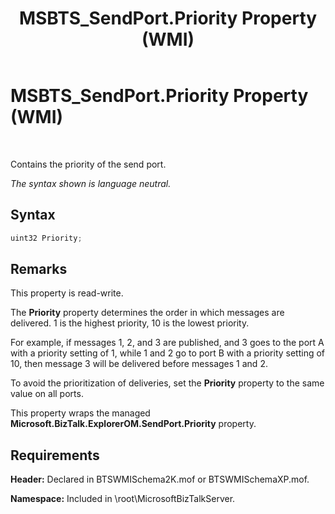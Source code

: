 ﻿---
title: MSBTS_SendPort.Priority Property (WMI)
TOCTitle: MSBTS_SendPort.Priority Property (WMI)
ms:assetid: 6f9459d2-d351-4c0e-b215-260c52b28871
ms:mtpsurl: https://msdn.microsoft.com/en-us/library/Aa560744(v=BTS.80)
ms:contentKeyID: 51528837
ms.date: 08/30/2017
mtps_version: v=BTS.80
---

# MSBTS\_SendPort.Priority Property (WMI)

 

Contains the priority of the send port.

*The syntax shown is language neutral.*

## Syntax

```C#
uint32 Priority;  
```

## Remarks

This property is read-write.

The **Priority** property determines the order in which messages are delivered. 1 is the highest priority, 10 is the lowest priority.

For example, if messages 1, 2, and 3 are published, and 3 goes to the port A with a priority setting of 1, while 1 and 2 go to port B with a priority setting of 10, then message 3 will be delivered before messages 1 and 2.

To avoid the prioritization of deliveries, set the **Priority** property to the same value on all ports.

This property wraps the managed **Microsoft.BizTalk.ExplorerOM.SendPort.Priority** property.

## Requirements

**Header:** Declared in BTSWMISchema2K.mof or BTSWMISchemaXP.mof.

**Namespace:** Included in \\root\\MicrosoftBizTalkServer.

